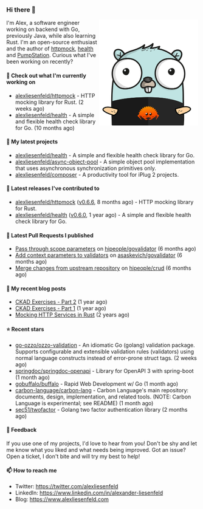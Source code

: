 ### Hi there 👋

<img align="right" src="https://raw.githubusercontent.com/alexliesenfeld/alexliesenfeld/master/assets/gopher.png" width="260">

I'm Alex, a software engineer working on backend with Go, previously Java, while also learning Rust.
I'm an open-source enthusiast and the author of [httpmock](https://github.com/alexliesenfeld/httpmock),
[health](https://github.com/alexliesenfeld/health) and [PumpStation](http://pumpstation-plugin.com). 
Curious what I've been working on recently?

#### 👷 Check out what I'm currently working on

- [alexliesenfeld/httpmock](https://github.com/alexliesenfeld/httpmock) - HTTP mocking library for Rust. (2 weeks ago)
- [alexliesenfeld/health](https://github.com/alexliesenfeld/health) - A simple and flexible health check library for Go. (10 months ago)

#### 🌱 My latest projects

- [alexliesenfeld/health](https://github.com/alexliesenfeld/health) - A simple and flexible health check library for Go.
- [alexliesenfeld/async-object-pool](https://github.com/alexliesenfeld/async-object-pool) - A simple object pool implementation that uses asynchronous synchronization primitives only. 
- [alexliesenfeld/composer](https://github.com/alexliesenfeld/composer) - A productivity tool for iPlug 2 projects.

#### 🔭 Latest releases I've contributed to

- [alexliesenfeld/httpmock](https://github.com/alexliesenfeld/httpmock) ([v0.6.6](https://github.com/alexliesenfeld/httpmock/releases/tag/v0.6.6), 8 months ago) - HTTP mocking library for Rust.
- [alexliesenfeld/health](https://github.com/alexliesenfeld/health) ([v0.6.0](https://github.com/alexliesenfeld/health/releases/tag/v0.6.0), 1 year ago) - A simple and flexible health check library for Go.

#### 🔨 Latest Pull Requests I published

- [Pass through scope parameters](https://github.com/hipeople/govalidator/pull/4) on [hipeople/govalidator](https://github.com/hipeople/govalidator) (6 months ago)
- [Add context parameters to validators](https://github.com/asaskevich/govalidator/pull/473) on [asaskevich/govalidator](https://github.com/asaskevich/govalidator) (6 months ago)
- [Merge changes from upstream repository](https://github.com/hipeople/crud/pull/2) on [hipeople/crud](https://github.com/hipeople/crud) (6 months ago)

#### 📜 My recent blog posts

- [CKAD Exercises - Part 2](https://www.alexliesenfeld.com/posts/ckad-excercises-2/) (1 year ago)
- [CKAD Exercises - Part 1](https://www.alexliesenfeld.com/posts/ckad-excercises-1/) (1 year ago)
- [Mocking HTTP Services in Rust](https://www.alexliesenfeld.com/posts/mocking-http-services-in-rust/) (2 years ago)

#### ⭐ Recent stars

- [go-ozzo/ozzo-validation](https://github.com/go-ozzo/ozzo-validation) - An idiomatic Go (golang) validation package. Supports configurable and extensible validation rules (validators) using normal language constructs instead of error-prone struct tags. (2 weeks ago)
- [springdoc/springdoc-openapi](https://github.com/springdoc/springdoc-openapi) - Library for OpenAPI 3 with spring-boot (1 month ago)
- [gobuffalo/buffalo](https://github.com/gobuffalo/buffalo) - Rapid Web Development w/ Go (1 month ago)
- [carbon-language/carbon-lang](https://github.com/carbon-language/carbon-lang) - Carbon Language&#39;s main repository: documents, design, implementation, and related tools. (NOTE: Carbon Language is experimental; see README) (1 month ago)
- [sec51/twofactor](https://github.com/sec51/twofactor) - Golang two factor authentication library (2 months ago)

#### 💬 Feedback

If you use one of my projects, I'd love to hear from you! Don't be shy and let me know what you liked
and what needs being improved. Got an issue? Open a ticket, I don't bite and will try my best to help!

#### 📫 How to reach me

- Twitter: https://twitter.com/alexliesenfeld
- LinkedIn: https://www.linkedin.com/in/alexander-liesenfeld
- Blog: https://www.alexliesenfeld.com
